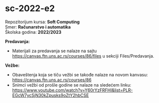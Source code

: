 # sc-2022-e2

Repozitorijum kursa: **Soft Computing**  
Smer: **Računarstvo i automatika**  
Školska godina: **2022/2023**  

**Predavanja:** 
- Materijali za predavanja se nalaze na sajtu https://canvas.ftn.uns.ac.rs/courses/86/files u sekciji Files/Predavanja.

**Vežbe:**
- Obaveštenja koja se tiču vežbi se takođe nalaze na novom kanvasu: https://canvas.ftn.uns.ac.rs/courses/86
- Snimci vežbi od prošle godine se nalaze na sledećem linku: https://www.youtube.com/watch?v=Y60rYzFRFHI&list=PLR-EGcW7ycSjN30kZpusks9oZtY2hbCSE
